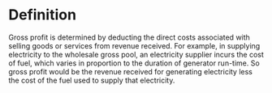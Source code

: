 # Definition
Gross profit is determined by deducting the direct costs associated with selling goods or services from revenue received. For example, in supplying electricity to the wholesale gross pool, an electricity supplier incurs the cost of fuel, which varies in proportion to the duration of generator run-time. So gross profit would be the revenue received for generating electricity less the cost of the fuel used to supply that electricity.